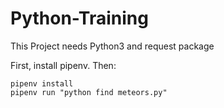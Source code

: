 # Python-Training

This Project needs Python3 and request package

First, install pipenv. Then:

```
pipenv install
pipenv run "python find meteors.py"
```
